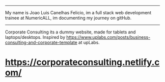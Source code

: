 *************************
My name is Joao Luis Canelhas Felicio, im a full stack web development trainee at NumericALL, im documenting my journey on gitHub.
************************* 
Corporate Consulting its a dummy website, made for tablets and laptops/desktops.
Inspired by https://www.uplabs.com/posts/business-consulting-and-corporate-template at upLabs.

# https://corporateconsulting.netlify.com/ #

